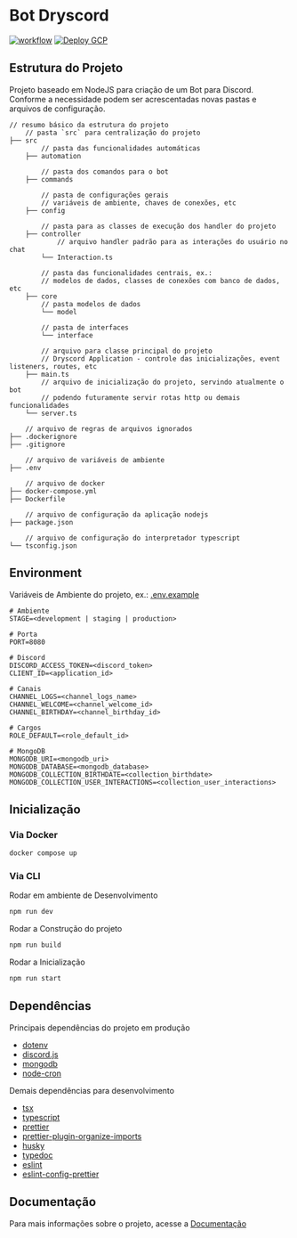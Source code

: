 # Bot Dryscord

[![workflow](https://github.com/vkunssec/Bot-Dryscord/actions/workflows/docs.yml/badge.svg)](https://github.com/vkunssec/Bot-Dryscord/actions/workflows/docs.yml)
[![Deploy GCP](https://github.com/vkunssec/Bot-Dryscord/actions/workflows/deploy-gcp.yml/badge.svg)](https://github.com/vkunssec/Bot-Dryscord/actions/workflows/deploy-gcp.yml)

## Estrutura do Projeto

Projeto baseado em NodeJS para criação de um Bot para Discord. Conforme a necessidade podem ser acrescentadas novas pastas e arquivos de configuração.

```
// resumo básico da estrutura do projeto
    // pasta `src` para centralização do projeto
├── src
        // pasta das funcionalidades automáticas
    ├── automation

        // pasta dos comandos para o bot
    ├── commands

        // pasta de configurações gerais
        // variáveis de ambiente, chaves de conexões, etc
    ├── config

        // pasta para as classes de execução dos handler do projeto
    ├── controller
            // arquivo handler padrão para as interações do usuário no chat
        └── Interaction.ts

        // pasta das funcionalidades centrais, ex.:
        // modelos de dados, classes de conexões com banco de dados, etc
    ├── core
        // pasta modelos de dados
        └── model

        // pasta de interfaces
        └── interface

        // arquivo para classe principal do projeto
        // Dryscord Application - controle das inicializações, event listeners, routes, etc
    ├── main.ts
        // arquivo de inicialização do projeto, servindo atualmente o bot
        // podendo futuramente servir rotas http ou demais funcionalidades
    └── server.ts

    // arquivo de regras de arquivos ignorados
├── .dockerignore
├── .gitignore

    // arquivo de variáveis de ambiente
├── .env

    // arquivo de docker
├── docker-compose.yml
├── Dockerfile

    // arquivo de configuração da aplicação nodejs
├── package.json

    // arquivo de configuração do interpretador typescript
└── tsconfig.json
```

## Environment

Variáveis de Ambiente do projeto, ex.: [.env.example](.env.example)

```
# Ambiente
STAGE=<development | staging | production>

# Porta
PORT=8080

# Discord
DISCORD_ACCESS_TOKEN=<discord_token>
CLIENT_ID=<application_id>

# Canais
CHANNEL_LOGS=<channel_logs_name>
CHANNEL_WELCOME=<channel_welcome_id>
CHANNEL_BIRTHDAY=<channel_birthday_id>

# Cargos
ROLE_DEFAULT=<role_default_id>

# MongoDB
MONGODB_URI=<mongodb_uri>
MONGODB_DATABASE=<mongodb_database>
MONGODB_COLLECTION_BIRTHDATE=<collection_birthdate>
MONGODB_COLLECTION_USER_INTERACTIONS=<collection_user_interactions>
```

## Inicialização

### Via Docker

```sh
docker compose up
```

### Via CLI

Rodar em ambiente de Desenvolvimento

```sh
npm run dev
```

Rodar a Construção do projeto

```sh
npm run build
```

Rodar a Inicialização

```sh
npm run start
```

## Dependências

Principais dependências do projeto em produção

-   [dotenv](https://www.npmjs.com/package/dotenv)
-   [discord.js](https://www.npmjs.com/package/discord.js)
-   [mongodb](https://www.npmjs.com/package/mongodb)
-   [node-cron](https://www.npmjs.com/package/node-cron)

Demais dependências para desenvolvimento

-   [tsx](https://www.npmjs.com/package/tsx)
-   [typescript](https://www.npmjs.com/package/typescript)
-   [prettier](https://www.npmjs.com/package/prettier)
-   [prettier-plugin-organize-imports](https://www.npmjs.com/package/prettier-plugin-organize-imports)
-   [husky](https://www.npmjs.com/package/husky)
-   [typedoc](https://www.npmjs.com/package/typedoc)
-   [eslint](https://www.npmjs.com/package/eslint)
-   [eslint-config-prettier](https://www.npmjs.com/package/eslint-config-prettier)

## Documentação

Para mais informações sobre o projeto, acesse a [Documentação](./documentation.md)

